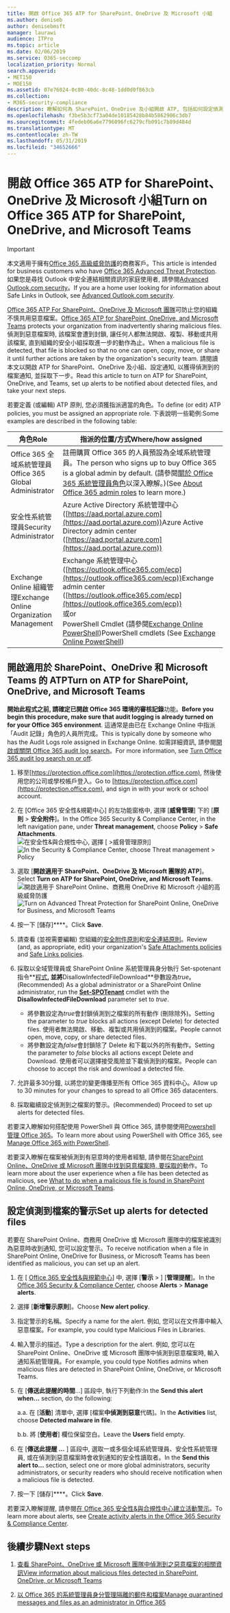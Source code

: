 ```yaml
---
title: 開啟 Office 365 ATP for SharePoint、OneDrive 及 Microsoft 小組
ms.author: deniseb
author: denisebmsft
manager: laurawi
audience: ITPro
ms.topic: article
ms.date: 02/06/2019
ms.service: O365-seccomp
localization_priority: Normal
search.appverid:
- MET150
- MOE150
ms.assetid: 07e76024-0c80-40dc-8c48-1dd0d0f863cb
ms.collection:
- M365-security-compliance
description: 瞭解如何為 SharePoint、OneDrive 及小組開啟 ATP, 包括如何設定偵測到之檔案的警示。
ms.openlocfilehash: f3be5b3cf73a04de10185428b84b5862906c3db7
ms.sourcegitcommit: 4fedeb06a6e7796096fc6279cfb091c7b89d484d
ms.translationtype: MT
ms.contentlocale: zh-TW
ms.lasthandoff: 05/31/2019
ms.locfileid: "34652666"
---
```

# <a name="turn-on-office-365-atp-for-sharepoint-onedrive-and-microsoft-teams"></a><span data-ttu-id="7fa6a-103">開啟 Office 365 ATP for SharePoint、OneDrive 及 Microsoft 小組</span><span class="sxs-lookup"><span data-stu-id="7fa6a-103">Turn on Office 365 ATP for SharePoint, OneDrive, and Microsoft Teams</span></span>

> [!IMPORTANT]
> <span data-ttu-id="7fa6a-104">本文適用于擁有[Office 365 高級威脅防護](office-365-atp.md)的商務客戶。</span><span class="sxs-lookup"><span data-stu-id="7fa6a-104">This article is intended for business customers who have [Office 365 Advanced Threat Protection](office-365-atp.md).</span></span> <span data-ttu-id="7fa6a-105">如果您是尋找 Outlook 中安全連結相關資訊的家庭使用者, 請參閱[Advanced Outlook.com security](https://support.office.com/article/advanced-outlook-com-security-for-office-365-subscribers-882d2243-eab9-4545-a58a-b36fee4a46e2)。</span><span class="sxs-lookup"><span data-stu-id="7fa6a-105">If you are a home user looking for information about Safe Links in Outlook, see [Advanced Outlook.com security](https://support.office.com/article/advanced-outlook-com-security-for-office-365-subscribers-882d2243-eab9-4545-a58a-b36fee4a46e2).</span></span>

<span data-ttu-id="7fa6a-106">[Office 365 ATP For SharePoint、OneDrive 及 Microsoft 團隊](atp-for-spo-odb-and-teams.md)可防止您的組織不慎共用惡意檔案。</span><span class="sxs-lookup"><span data-stu-id="7fa6a-106">[Office 365 ATP for SharePoint, OneDrive, and Microsoft Teams](atp-for-spo-odb-and-teams.md) protects your organization from inadvertently sharing malicious files.</span></span> <span data-ttu-id="7fa6a-107">偵測到惡意檔案時, 該檔案會遭到封鎖, 讓任何人都無法開啟、複製、移動或共用該檔案, 直到組織的安全小組採取進一步的動作為止。</span><span class="sxs-lookup"><span data-stu-id="7fa6a-107">When a malicious file is detected, that file is blocked so that no one can open, copy, move, or share it until further actions are taken by the organization's security team.</span></span> <span data-ttu-id="7fa6a-108">請閱讀本文以開啟 ATP for SharePoint、OneDrive 及小組、設定通知, 以獲得偵測到的檔案通知, 並採取下一步。</span><span class="sxs-lookup"><span data-stu-id="7fa6a-108">Read this article to turn on ATP for SharePoint, OneDrive, and Teams, set up alerts to be notified about detected files, and take your next steps.</span></span> 
  
<span data-ttu-id="7fa6a-109">若要定義 (或編輯) ATP 原則, 您必須獲指派適當的角色。</span><span class="sxs-lookup"><span data-stu-id="7fa6a-109">To define (or edit) ATP policies, you must be assigned an appropriate role.</span></span> <span data-ttu-id="7fa6a-110">下表說明一些範例:</span><span class="sxs-lookup"><span data-stu-id="7fa6a-110">Some examples are described in the following table:</span></span>

|<span data-ttu-id="7fa6a-111">角色</span><span class="sxs-lookup"><span data-stu-id="7fa6a-111">Role</span></span>  |<span data-ttu-id="7fa6a-112">指派的位置/方式</span><span class="sxs-lookup"><span data-stu-id="7fa6a-112">Where/how assigned</span></span>  |
|---------|---------|
|<span data-ttu-id="7fa6a-113">Office 365 全域系統管理員</span><span class="sxs-lookup"><span data-stu-id="7fa6a-113">Office 365 Global Administrator</span></span> |<span data-ttu-id="7fa6a-114">註冊購買 Office 365 的人員預設為全域系統管理員。</span><span class="sxs-lookup"><span data-stu-id="7fa6a-114">The person who signs up to buy Office 365 is a global admin by default.</span></span> <span data-ttu-id="7fa6a-115">(請參閱[關於 Office 365 系統管理員角色](https://docs.microsoft.com/office365/admin/add-users/about-admin-roles)以深入瞭解。)</span><span class="sxs-lookup"><span data-stu-id="7fa6a-115">(See [About Office 365 admin roles](https://docs.microsoft.com/office365/admin/add-users/about-admin-roles) to learn more.)</span></span>         |
|<span data-ttu-id="7fa6a-116">安全性系統管理員</span><span class="sxs-lookup"><span data-stu-id="7fa6a-116">Security Administrator</span></span> |<span data-ttu-id="7fa6a-117">Azure Active Directory 系統管理中心 ([https://aad.portal.azure.com](https://aad.portal.azure.com))</span><span class="sxs-lookup"><span data-stu-id="7fa6a-117">Azure Active Directory admin center ([https://aad.portal.azure.com](https://aad.portal.azure.com))</span></span>|
|<span data-ttu-id="7fa6a-118">Exchange Online 組織管理</span><span class="sxs-lookup"><span data-stu-id="7fa6a-118">Exchange Online Organization Management</span></span> |<span data-ttu-id="7fa6a-119">Exchange 系統管理中心 ([https://outlook.office365.com/ecp](https://outlook.office365.com/ecp))</span><span class="sxs-lookup"><span data-stu-id="7fa6a-119">Exchange admin center ([https://outlook.office365.com/ecp](https://outlook.office365.com/ecp))</span></span> <br><span data-ttu-id="7fa6a-120">或</span><span class="sxs-lookup"><span data-stu-id="7fa6a-120">or</span></span> <br>  <span data-ttu-id="7fa6a-121">PowerShell Cmdlet (請參閱[Exchange Online PowerShell](https://docs.microsoft.com/powershell/exchange/exchange-online/exchange-online-powershell?view=exchange-ps))</span><span class="sxs-lookup"><span data-stu-id="7fa6a-121">PowerShell cmdlets (See [Exchange Online PowerShell](https://docs.microsoft.com/powershell/exchange/exchange-online/exchange-online-powershell?view=exchange-ps))</span></span> |
  
## <a name="turn-on-atp-for-sharepoint-onedrive-and-microsoft-teams"></a><span data-ttu-id="7fa6a-122">開啟適用於 SharePoint、OneDrive 和 Microsoft Teams 的 ATP</span><span class="sxs-lookup"><span data-stu-id="7fa6a-122">Turn on ATP for SharePoint, OneDrive, and Microsoft Teams</span></span>

<span data-ttu-id="7fa6a-123">**開始此程式之前, 請確定已開啟 Office 365 環境的審核記錄**功能。</span><span class="sxs-lookup"><span data-stu-id="7fa6a-123">**Before you begin this procedure, make sure that audit logging is already turned on for your Office 365 environment**.</span></span> <span data-ttu-id="7fa6a-124">這通常是由已在 Exchange Online 中指派「Audit 記錄」角色的人員所完成。</span><span class="sxs-lookup"><span data-stu-id="7fa6a-124">This is typically done by someone who has the Audit Logs role assigned in Exchange Online.</span></span> <span data-ttu-id="7fa6a-125">如需詳細資訊, 請參閱[開啟或關閉 Office 365 audit log search](turn-audit-log-search-on-or-off.md)。</span><span class="sxs-lookup"><span data-stu-id="7fa6a-125">For more information, see [Turn Office 365 audit log search on or off](turn-audit-log-search-on-or-off.md).</span></span>
  
1. <span data-ttu-id="7fa6a-126">移至[https://protection.office.com](https://protection.office.com), 然後使用您的公司或學校帳戶登入。</span><span class="sxs-lookup"><span data-stu-id="7fa6a-126">Go to [https://protection.office.com](https://protection.office.com), and sign in with your work or school account.</span></span>
    
2. <span data-ttu-id="7fa6a-127">在 [Office 365 安全性&amp;規範中心] 的左功能窗格中, 選擇 [**威脅管理**] 下的 [**原則** \> **安全附件**]。</span><span class="sxs-lookup"><span data-stu-id="7fa6a-127">In the Office 365 Security &amp; Compliance Center, in the left navigation pane, under **Threat management**, choose **Policy** \> **Safe Attachments**.</span></span> <br/><span data-ttu-id="7fa6a-128">![在安全性&amp;與合規性中心, 選擇 [ \>威脅管理原則]](media/08849c91-f043-4cd1-a55e-d440c86442f2.png)</span><span class="sxs-lookup"><span data-stu-id="7fa6a-128">![In the Security &amp; Compliance Center, choose Threat management \> Policy](media/08849c91-f043-4cd1-a55e-d440c86442f2.png)</span></span>
  
3. <span data-ttu-id="7fa6a-129">選取 [**開啟適用于 SharePoint、OneDrive 及 Microsoft 團隊的 ATP**]。</span><span class="sxs-lookup"><span data-stu-id="7fa6a-129">Select **Turn on ATP for SharePoint, OneDrive, and Microsoft Teams**.</span></span><br/><span data-ttu-id="7fa6a-130">![開啟適用于 SharePoint Online、商務用 OneDrive 和 Microsoft 小組的高級威脅防護](media/48cfaace-59cc-4e60-bf86-05ff6b99bdbf.png)</span><span class="sxs-lookup"><span data-stu-id="7fa6a-130">![Turn on Advanced Threat Protection for SharePoint Online, OneDrive for Business, and Microsoft Teams](media/48cfaace-59cc-4e60-bf86-05ff6b99bdbf.png)</span></span>
  
4. <span data-ttu-id="7fa6a-131">按一下 [儲存]\*\*\*\*。</span><span class="sxs-lookup"><span data-stu-id="7fa6a-131">Click **Save**.</span></span>
    
5. <span data-ttu-id="7fa6a-132">請查看 (並視需要編輯) 您組織的[安全附件原則](set-up-atp-safe-attachments-policies.md)和[安全連結原則](set-up-atp-safe-links-policies.md)。</span><span class="sxs-lookup"><span data-stu-id="7fa6a-132">Review (and, as appropriate, edit) your organization's [Safe Attachments policies](set-up-atp-safe-attachments-policies.md) and [Safe Links policies](set-up-atp-safe-links-policies.md).</span></span>
    
6. <span data-ttu-id="7fa6a-133">採取以全域管理員或 SharePoint Online 系統管理員身分執行 Set-spotenant 指令**[程式](https://docs.microsoft.com/powershell/module/sharepoint-online/Set-SPOTenant?view=sharepoint-ps)**, 並將**DisallowInfectedFileDownload**參數設為*true*。</span><span class="sxs-lookup"><span data-stu-id="7fa6a-133">(Recommended) As a global administrator or a SharePoint Online administrator, run the **[Set-SPOTenant](https://docs.microsoft.com/powershell/module/sharepoint-online/Set-SPOTenant?view=sharepoint-ps)** cmdlet with the **DisallowInfectedFileDownload** parameter set to  *true*.</span></span> <br/>
      - <span data-ttu-id="7fa6a-134">將參數設定為*true*會封鎖偵測到之檔案的所有動作 (刪除除外)。</span><span class="sxs-lookup"><span data-stu-id="7fa6a-134">Setting the parameter to *true* blocks all actions (except Delete) for detected files.</span></span> <span data-ttu-id="7fa6a-135">使用者無法開啟、移動、複製或共用偵測到的檔案。</span><span class="sxs-lookup"><span data-stu-id="7fa6a-135">People cannot open, move, copy, or share detected files.</span></span>
      - <span data-ttu-id="7fa6a-136">將參數設定為*false*會封鎖除了 Delete 和下載以外的所有動作。</span><span class="sxs-lookup"><span data-stu-id="7fa6a-136">Setting the parameter to *false* blocks all actions except Delete and Download.</span></span> <span data-ttu-id="7fa6a-137">使用者可以選擇接受風險並下載偵測到的檔案。</span><span class="sxs-lookup"><span data-stu-id="7fa6a-137">People can choose to accept the risk and download a detected file.</span></span>  
   
7. <span data-ttu-id="7fa6a-138">允許最多30分鐘, 以將您的變更傳播至所有 Office 365 資料中心。</span><span class="sxs-lookup"><span data-stu-id="7fa6a-138">Allow up to 30 minutes for your changes to spread to all Office 365 datacenters.</span></span>
    
8. <span data-ttu-id="7fa6a-139">採取繼續設定偵測到之檔案的警示。</span><span class="sxs-lookup"><span data-stu-id="7fa6a-139">(Recommended) Proceed to set up alerts for detected files.</span></span>
    
<span data-ttu-id="7fa6a-140">若要深入瞭解如何搭配使用 PowerShell 與 Office 365, 請參閱使用[Powershell 管理 Office 365](https://docs.microsoft.com/office365/enterprise/powershell/manage-office-365-with-office-365-powershell)。</span><span class="sxs-lookup"><span data-stu-id="7fa6a-140">To learn more about using PowerShell with Office 365, see [Manage Office 365 with PowerShell](https://docs.microsoft.com/office365/enterprise/powershell/manage-office-365-with-office-365-powershell).</span></span> 

<span data-ttu-id="7fa6a-141">若要深入瞭解在檔案被偵測到有惡意時的使用者經驗, 請參閱在[SharePoint Online、OneDrive 或 Microsoft 團隊中找到惡意檔案時, 要採取的](https://support.office.com/article/01e902ad-a903-4e0f-b093-1e1ac0c37ad2)動作。</span><span class="sxs-lookup"><span data-stu-id="7fa6a-141">To learn more about the user experience when a file has been detected as malicious, see [What to do when a malicious file is found in SharePoint Online, OneDrive, or Microsoft Teams](https://support.office.com/article/01e902ad-a903-4e0f-b093-1e1ac0c37ad2).</span></span> 
  
## <a name="set-up-alerts-for-detected-files"></a><span data-ttu-id="7fa6a-142">設定偵測到檔案的警示</span><span class="sxs-lookup"><span data-stu-id="7fa6a-142">Set up alerts for detected files</span></span>

<span data-ttu-id="7fa6a-143">若要在 SharePoint Online、商務用 OneDrive 或 Microsoft 團隊中的檔案被識別為惡意時收到通知, 您可以設定警示。</span><span class="sxs-lookup"><span data-stu-id="7fa6a-143">To receive notification when a file in SharePoint Online, OneDrive for Business, or Microsoft Teams has been identified as malicious, you can set up an alert.</span></span>
  
1. <span data-ttu-id="7fa6a-144">在 [ [Office 365 安全性&amp;與規範中心](https://protection.office.com)] 中, 選擇 [**警示** \> ] [**管理提醒**]。</span><span class="sxs-lookup"><span data-stu-id="7fa6a-144">In the [Office 365 Security &amp; Compliance Center](https://protection.office.com), choose **Alerts** \> **Manage alerts**.</span></span>
    
2. <span data-ttu-id="7fa6a-145">選擇 [**新增警示原則**]。</span><span class="sxs-lookup"><span data-stu-id="7fa6a-145">Choose **New alert policy**.</span></span>
    
3. <span data-ttu-id="7fa6a-146">指定警示的名稱。</span><span class="sxs-lookup"><span data-stu-id="7fa6a-146">Specify a name for the alert.</span></span> <span data-ttu-id="7fa6a-147">例如, 您可以在文件庫中輸入惡意檔案。</span><span class="sxs-lookup"><span data-stu-id="7fa6a-147">For example, you could type Malicious Files in Libraries.</span></span>
    
4. <span data-ttu-id="7fa6a-148">輸入警示的描述。</span><span class="sxs-lookup"><span data-stu-id="7fa6a-148">Type a description for the alert.</span></span> <span data-ttu-id="7fa6a-149">例如, 您可以在 SharePoint Online、OneDrive 或 Microsoft 團隊中偵測到惡意檔案時, 輸入通知系統管理員。</span><span class="sxs-lookup"><span data-stu-id="7fa6a-149">For example, you could type Notifies admins when malicious files are detected in SharePoint Online, OneDrive, or Microsoft Teams.</span></span>
    
5. <span data-ttu-id="7fa6a-150">在 [**傳送此提醒的時間**...] 區段中, 執行下列動作:</span><span class="sxs-lookup"><span data-stu-id="7fa6a-150">In the **Send this alert when...** section, do the following:</span></span> 
    
    <span data-ttu-id="7fa6a-151">a.</span><span class="sxs-lookup"><span data-stu-id="7fa6a-151">a.</span></span> <span data-ttu-id="7fa6a-152">在 [**活動**] 清單中, 選擇 [檔案**中偵測到惡意**代碼]。</span><span class="sxs-lookup"><span data-stu-id="7fa6a-152">In the **Activities** list, choose **Detected malware in file**.</span></span>
    
    <span data-ttu-id="7fa6a-153">b.</span><span class="sxs-lookup"><span data-stu-id="7fa6a-153">b.</span></span> <span data-ttu-id="7fa6a-154">將 [**使用者**] 欄位保留空白。</span><span class="sxs-lookup"><span data-stu-id="7fa6a-154">Leave the **Users** field empty.</span></span> 
    
6. <span data-ttu-id="7fa6a-155">在 [**傳送此提醒 ...** ] 區段中, 選取一或多個全域系統管理員、安全性系統管理員, 或在偵測到惡意檔案時會收到通知的安全性讀取者。</span><span class="sxs-lookup"><span data-stu-id="7fa6a-155">In the **Send this alert to...** section, select one or more global administrators, security administrators, or security readers who should receive notification when a malicious file is detected.</span></span> 
    
7. <span data-ttu-id="7fa6a-156">按一下 [儲存]\*\*\*\*。</span><span class="sxs-lookup"><span data-stu-id="7fa6a-156">Click **Save**.</span></span>
    
<span data-ttu-id="7fa6a-157">若要深入瞭解提醒, 請參閱[在 Office 365 安全性&amp;與合規性中心建立活動警示](create-activity-alerts.md)。</span><span class="sxs-lookup"><span data-stu-id="7fa6a-157">To learn more about alerts, see [Create activity alerts in the Office 365 Security &amp; Compliance Center](create-activity-alerts.md).</span></span> 
  
## <a name="next-steps"></a><span data-ttu-id="7fa6a-158">後續步驟</span><span class="sxs-lookup"><span data-stu-id="7fa6a-158">Next steps</span></span>

1. [<span data-ttu-id="7fa6a-159">查看 SharePoint、OneDrive 或 Microsoft 團隊中偵測到之惡意檔案的相關資訊</span><span class="sxs-lookup"><span data-stu-id="7fa6a-159">View information about malicious files detected in SharePoint, OneDrive, or Microsoft Teams</span></span>](malicious-files-detected-in-spo-odb-or-teams.md)
    
2. [<span data-ttu-id="7fa6a-160">以 Office 365 的系統管理員身分管理隔離的郵件和檔案</span><span class="sxs-lookup"><span data-stu-id="7fa6a-160">Manage quarantined messages and files as an administrator in Office 365</span></span>](manage-quarantined-messages-and-files.md)
    

  

